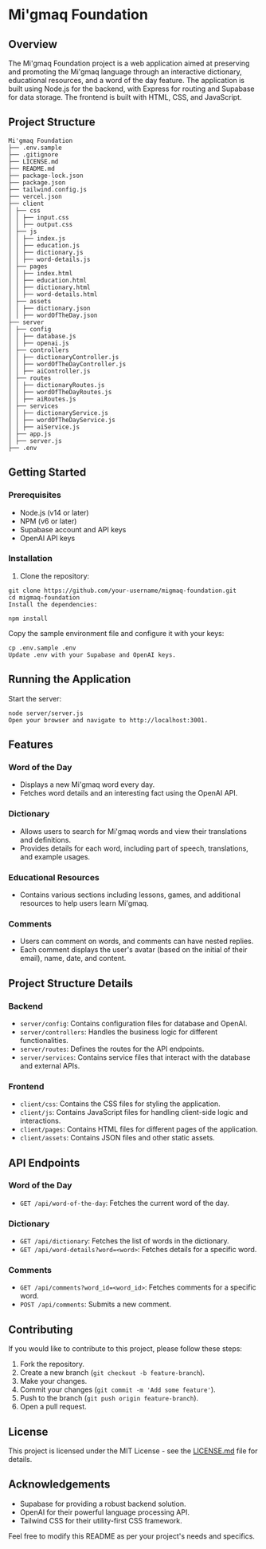 # Mi'gmaq Foundation

## Overview

The Mi'gmaq Foundation project is a web application aimed at preserving and promoting the Mi'gmaq language through an interactive dictionary, educational resources, and a word of the day feature. The application is built using Node.js for the backend, with Express for routing and Supabase for data storage. The frontend is built with HTML, CSS, and JavaScript.

## Project Structure

```
Mi'gmaq Foundation
├── .env.sample
├── .gitignore
├── LICENSE.md
├── README.md
├── package-lock.json
├── package.json
├── tailwind.config.js
├── vercel.json
├── client
│ ├── css
│ │ ├── input.css
│ │ ├── output.css
│ ├── js
│ │ ├── index.js
│ │ ├── education.js
│ │ ├── dictionary.js
│ │ ├── word-details.js
│ ├── pages
│ │ ├── index.html
│ │ ├── education.html
│ │ ├── dictionary.html
│ │ ├── word-details.html
│ ├── assets
│ │ ├── dictionary.json
│ │ ├── wordOfTheDay.json
├── server
│ ├── config
│ │ ├── database.js
│ │ ├── openai.js
│ ├── controllers
│ │ ├── dictionaryController.js
│ │ ├── wordOfTheDayController.js
│ │ ├── aiController.js
│ ├── routes
│ │ ├── dictionaryRoutes.js
│ │ ├── wordOfTheDayRoutes.js
│ │ ├── aiRoutes.js
│ ├── services
│ │ ├── dictionaryService.js
│ │ ├── wordOfTheDayService.js
│ │ ├── aiService.js
│ ├── app.js
│ ├── server.js
├── .env
```

## Getting Started

### Prerequisites

- Node.js (v14 or later)
- NPM (v6 or later)
- Supabase account and API keys
- OpenAI API keys

### Installation

1. Clone the repository:

```
git clone https://github.com/your-username/migmaq-foundation.git
cd migmaq-foundation
Install the dependencies:
```

```
npm install
```

Copy the sample environment file and configure it with your keys:

```
cp .env.sample .env
Update .env with your Supabase and OpenAI keys.
```

## Running the Application

Start the server:
```
node server/server.js
Open your browser and navigate to http://localhost:3001.
```

## Features

### Word of the Day
- Displays a new Mi'gmaq word every day.
- Fetches word details and an interesting fact using the OpenAI API.

### Dictionary
- Allows users to search for Mi'gmaq words and view their translations and definitions.
- Provides details for each word, including part of speech, translations, and example usages.

### Educational Resources
- Contains various sections including lessons, games, and additional resources to help users learn Mi'gmaq.

### Comments
- Users can comment on words, and comments can have nested replies.
- Each comment displays the user's avatar (based on the initial of their email), name, date, and content.

## Project Structure Details

### Backend
- `server/config`: Contains configuration files for database and OpenAI.
- `server/controllers`: Handles the business logic for different functionalities.
- `server/routes`: Defines the routes for the API endpoints.
- `server/services`: Contains service files that interact with the database and external APIs.

### Frontend
- `client/css`: Contains the CSS files for styling the application.
- `client/js`: Contains JavaScript files for handling client-side logic and interactions.
- `client/pages`: Contains HTML files for different pages of the application.
- `client/assets`: Contains JSON files and other static assets.

## API Endpoints

### Word of the Day
- `GET /api/word-of-the-day`: Fetches the current word of the day.

### Dictionary
- `GET /api/dictionary`: Fetches the list of words in the dictionary.
- `GET /api/word-details?word=<word>`: Fetches details for a specific word.

### Comments
- `GET /api/comments?word_id=<word_id>`: Fetches comments for a specific word.
- `POST /api/comments`: Submits a new comment.

## Contributing

If you would like to contribute to this project, please follow these steps:

1. Fork the repository.
2. Create a new branch (`git checkout -b feature-branch`).
3. Make your changes.
4. Commit your changes (`git commit -m 'Add some feature'`).
5. Push to the branch (`git push origin feature-branch`).
6. Open a pull request.

## License

This project is licensed under the MIT License - see the [LICENSE.md](LICENSE.md) file for details.

## Acknowledgements

- Supabase for providing a robust backend solution.
- OpenAI for their powerful language processing API.
- Tailwind CSS for their utility-first CSS framework.

Feel free to modify this README as per your project's needs and specifics.